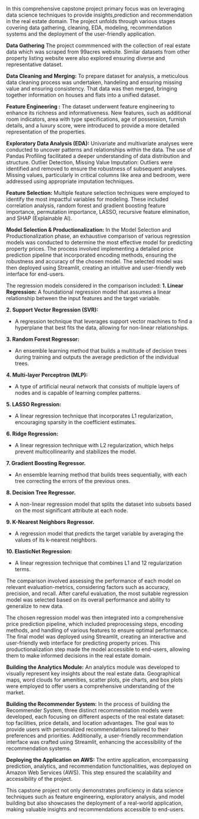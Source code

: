 In this comprehensive capstone project primary focus was on leveraging data science techniques to provide insights,prediction and recommendation in the real estate domain. 
The project unfolds through various stages covering data gathering, cleaning, EDA, modeling, recommendation systems and the deployment of the user-friendly application.

**Data Gathering**
The project commmenced with the collection of real estate data which was scraped from 99acres website. Similar datasets from other property listing website were also explored ensuring diverse
and representative dataset.

**Data Cleaning and Merging:**
To prepare dataset for analysis, a meticulous data cleaning process was undertaken, handeling and ensuring missing value and ensuring consistency. 
That data was then merged, bringing together information on houses and flats into a unified dataset.

**Feature Engineering :**
The dataset underwent feature engineering to enhance its richness and informativeness. New features, such as additional room indicators, area with type specifications, age of possession, 
furnish details, and a luxury score, were introduced to provide a more detailed representation of the properties.

**Exploratory Data Analysis (EDA):**
Univariate and multivariate analyses were conducted to uncover patterns and relationships within the data. The use of Pandas Profiling facilitated a deeper understanding of data distribution and structure.
Outlier Detection, Missing Value Imputation:
Outliers were identified and removed to ensure the robustness of subsequent analyses. Missing values, particularly in critical columns like area and bedroom, were addressed using appropriate imputation techniques.

**Feature Selection:**
Multiple feature selection techniques were employed to identify the most impactful variables for modeling. These included correlation analysis, random forest and gradient boosting feature importance, permutation importance, LASSO, recursive feature elimination, and SHAP (Explainable Al).

**Model Selection & Productionalization:**
In the Model Selection and Productionalization phase, an exhaustive comparison of various regression models was conducted to determine the most effective model for predicting property prices. The process involved implementing a detailed price prediction pipeline that incorporated encoding methods, ensuring the robustness and accuracy of the chosen model. The selected model was then deployed using Streamlit, creating an intuitive and user-friendly web interface for end-users.

The regression models considered in the comparison included:
**1. Linear Regression:**
A foundational regression model that assumes a linear relationship between the input features and the target
variable.

**2. Support Vector Regression (SVR):**
- A regression technique that leverages support vector machines to find a hyperplane that best fits the data, allowing for non-linear relationships.

**3. Random Forest Regressor:**
- An ensemble learning method that builds a multitude of decision trees during training and outputs the average prediction of the individual trees.

**4. Multi-layer Perceptron (MLP):**
- A type of artificial neural network that consists of multiple layers of nodes and is capable of learning complex patterns.

**5. LASSO Regression:**
- A linear regression technique that incorporates L1 regularization, encouraging sparsity in the coefficient estimates.

**6. Ridge Regression:**
- A linear regression technique with L2 regularization, which helps prevent multicollinearity and stabilizes the model.

**7. Gradient Boosting Regressor.**
- An ensemble learning method that builds trees sequentially, with each tree correcting the errors of the previous ones.

**8. Decision Tree Regressor.**
- A non-linear regression model that splits the dataset into subsets based on the most significant attribute at each node.

**9. K-Nearest Neighbors Regressor.**
- A regression model that predicts the target variable by averaging the values of its k-nearest neighbors.

**10. ElasticNet Regression:**
- A linear regression technique that combines L1 and 12 regularization terms.

The comparison involved assessing the performance of each model on relevant evaluation-metrics, considering factors such as accuracy, precision, and recall. After careful evaluation, the most suitable regression model was selected based on its overall performance and ability to generalize to new data.

The chosen regression model was then integrated into a comprehensive price prediction pipeline, which included preprocessing steps, encoding methods, and handling of various features to ensure optimal performance. The final model was deployed using Streamlit, creating an interactive and user-friendly web interface for predicting property prices. This productionalization step made the model accessible to end-users, allowing them to make informed decisions in the real estate domain.

**Building the Analytics Module:**
An analytics module was developed to visually represent key insights about the real estate data. Geographical maps, word clouds for amenities, scatter plots, pie charts, and box plots were employed to offer users a comprehensive understanding of the market.

**Building the Recommender System:**
In the process of building the Recommender System, three distinct recommendation models were developed, each focusing on different aspects of the real estate dataset: top facilities, price details, and location advantages. The goal was to provide users with personalized recommendations tailored to their preferences and priorities. Additionally, a user-friendly recommendation interface was crafted using Streamlit, enhancing the accessibility of the recommendation systems.

**Deploying the Application on AWS:**
The entire application, encompassing prediction, analytics, and recommendation functionalities, was deployed on Amazon Web Services (AWS). This step ensured the scalability and accessibility of the project.

This capstone project not only demonstrates proficiency in data science techniques such as feature engineering, exploratory analysis, and model building but also showcases the deployment of a real-world application, making valuable insights and recommendations accessible to end-users.
